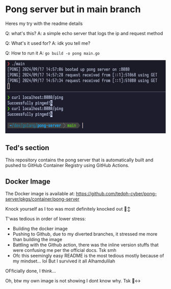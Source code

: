 # Pong server but in main branch

Heres my try with the readme details 

Q: what's this?
A: a simple echo server that logs the ip and request method 

Q: What's it used for?
A: idk you tell me?


Q: How to run it
A: `go build -o pong main.go`

![run](run.png)


## Ted's section

This repository contains the pong server that is automatically built and pushed to GitHub Container Registry using GitHub Actions.

## Docker Image

The Docker image is available at: https://github.com/tedph-cyber/pong-server/pkgs/container/pong-server

Knock yourself as I too was most definitely knocked out 🙂‍↕️

T'was tedious in order of lower stress: 
  - Building the docker image
  - Pushing to Github, due to my diverted branches, it stressed me more than building the image
  - Battling with the Github action, there was the inline version stuffs that were confusing me per the official docs. Tsk smh
  - Ofc this seemingly easy README is the most tedious mostly because of my mindset... lol
But I survived it all Alhamdulilah

OFficially done, I think...

Oh, btw my own image is not showing I dont know why. Tsk 🙂‍↔️

